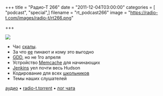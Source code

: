 +++
title = "Радио-Т 266"
date = "2011-12-04T03:00:00"
categories = [ "podcast", "special",]
filename = "rt_podcast266"
image = "https://radio-t.com/images/radio-t/rt266.png"

+++

![](https://radio-t.com/images/radio-t/rt266.png)

- Час [скалы](http://blog.joda.org/2011/11/real-life-scala-feedback-from-yammer.html).
- За что [ее](http://www.infoq.com/news/2011/11/yammer-scala) пинают и кому это выгодно
- [GDD](http://tatiyants.com/?p=1304), но не 1го апреля
- Устройство [Memcache](http://www.adayinthelifeof.nl/2011/02/06/memcache-internals/) для начинающих
- [Jenkins](http://) уел почти весь Hudson
- Кодирование для всех [школьников](http://www.bbc.co.uk/news/technology-15916677)
- Темы наших слушателей

[аудио](https://archive.rucast.net/radio-t/media/rt_podcast266.mp3) • [radio-t.torrent](http://www.radio-t.com/torrents/rt_podcast266.mp3.torrent) • [лог чата](http://chat.radio-t.com/logs/radio-t-266.html)<audio src="https://archive.rucast.net/radio-t/media/rt_podcast266.mp3" preload="none"></audio>
